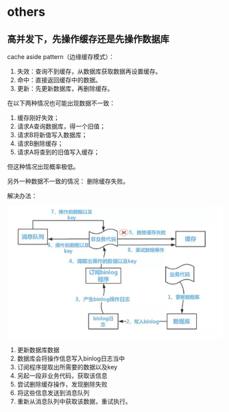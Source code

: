 # others

## 高并发下，先操作缓存还是先操作数据库
cache aside pattern（边缘缓存模式）：

1. 失效：查询不到缓存，从数据库获取数据再设置缓存。
2. 命中：直接返回缓存中的数据。
3. 更新：先更新数据库，再删除缓存。

在以下两种情况也可能出现数据不一致：

1. 缓存刚好失效；
2. 请求A查询数据库，得一个旧值；
3. 请求B将新值写入数据库；
4. 请求B删除缓存；
5. 请求A将查到的旧值写入缓存；

但这种情况出现概率极低。

另外一种数据不一致的情况：
删除缓存失败。

解决办法：

![解决办法](_v_images/20201029182319415_11330.png)

1. 更新数据库数据
2. 数据库会将操作信息写入binlog日志当中
3. 订阅程序提取出所需要的数据以及key
4. 另起一段非业务代码，获取该信息
5. 尝试删除缓存操作，发现删除失败
6. 将这些信息发送到消息队列
7. 重新从消息队列中获取该数据，重试执行。